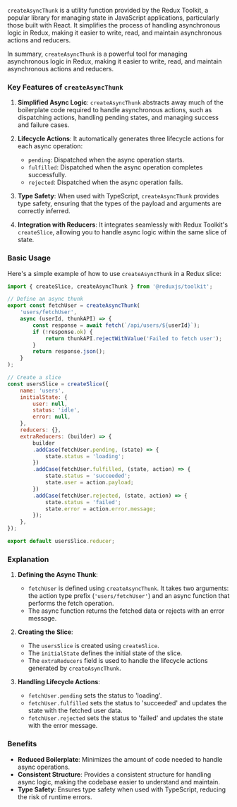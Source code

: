 `createAsyncThunk` is a utility function provided by the Redux Toolkit, a popular library for managing state in JavaScript applications, particularly those built with React. It simplifies the process of handling asynchronous logic in Redux, making it easier to write, read, and maintain asynchronous actions and reducers.

In summary, `createAsyncThunk` is a powerful tool for managing asynchronous logic in Redux, making it easier to write, read, and maintain asynchronous actions and reducers.

### Key Features of `createAsyncThunk`

1. **Simplified Async Logic**: `createAsyncThunk` abstracts away much of the boilerplate code required to handle asynchronous actions, such as dispatching actions, handling pending states, and managing success and failure cases.

2. **Lifecycle Actions**: It automatically generates three lifecycle actions for each async operation:
   - `pending`: Dispatched when the async operation starts.
   - `fulfilled`: Dispatched when the async operation completes successfully.
   - `rejected`: Dispatched when the async operation fails.

3. **Type Safety**: When used with TypeScript, `createAsyncThunk` provides type safety, ensuring that the types of the payload and arguments are correctly inferred.

4. **Integration with Reducers**: It integrates seamlessly with Redux Toolkit's `createSlice`, allowing you to handle async logic within the same slice of state.

### Basic Usage

Here's a simple example of how to use `createAsyncThunk` in a Redux slice:

```javascript
import { createSlice, createAsyncThunk } from '@reduxjs/toolkit';

// Define an async thunk
export const fetchUser = createAsyncThunk(
	'users/fetchUser',
	async (userId, thunkAPI) => {
		const response = await fetch(`/api/users/${userId}`);
		if (!response.ok) {
			return thunkAPI.rejectWithValue('Failed to fetch user');
		}
		return response.json();
	}
);

// Create a slice
const usersSlice = createSlice({
	name: 'users',
	initialState: {
		user: null,
		status: 'idle',
		error: null,
	},
	reducers: {},
	extraReducers: (builder) => {
		builder
		.addCase(fetchUser.pending, (state) => {
			state.status = 'loading';
		})
		.addCase(fetchUser.fulfilled, (state, action) => {
			state.status = 'succeeded';
			state.user = action.payload;
		})
		.addCase(fetchUser.rejected, (state, action) => {
			state.status = 'failed';
			state.error = action.error.message;
		});
	},
});

export default usersSlice.reducer;
```

### Explanation

1. **Defining the Async Thunk**:
   - `fetchUser` is defined using `createAsyncThunk`. It takes two arguments: the action type prefix (`'users/fetchUser'`) and an async function that performs the fetch operation.
   - The async function returns the fetched data or rejects with an error message.

2. **Creating the Slice**:
   - The `usersSlice` is created using `createSlice`.
   - The `initialState` defines the initial state of the slice.
   - The `extraReducers` field is used to handle the lifecycle actions generated by `createAsyncThunk`.

3. **Handling Lifecycle Actions**:
   - `fetchUser.pending` sets the status to 'loading'.
   - `fetchUser.fulfilled` sets the status to 'succeeded' and updates the state with the fetched user data.
   - `fetchUser.rejected` sets the status to 'failed' and updates the state with the error message.

### Benefits

- **Reduced Boilerplate**: Minimizes the amount of code needed to handle async operations.
- **Consistent Structure**: Provides a consistent structure for handling async logic, making the codebase easier to understand and maintain.
- **Type Safety**: Ensures type safety when used with TypeScript, reducing the risk of runtime errors.